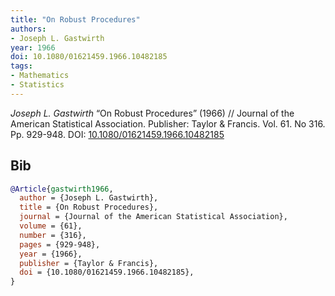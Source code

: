 ```yaml
---
title: "On Robust Procedures"
authors:
- Joseph L. Gastwirth
year: 1966
doi: 10.1080/01621459.1966.10482185
tags:
- Mathematics
- Statistics
---
```


<i>Joseph L. Gastwirth</i> <span title="">“On Robust Procedures”</span> (1966) // Journal of the American Statistical Association. Publisher: Taylor & Francis. Vol.&nbsp;61. No&nbsp;316. Pp.&nbsp;929-948. DOI:&nbsp;<a href='https://doi.org/10.1080/01621459.1966.10482185'>10.1080/01621459.1966.10482185</a>

## Bib

```bib
@Article{gastwirth1966,
  author = {Joseph L. Gastwirth},
  title = {On Robust Procedures},
  journal = {Journal of the American Statistical Association},
  volume = {61},
  number = {316},
  pages = {929-948},
  year = {1966},
  publisher = {Taylor & Francis},
  doi = {10.1080/01621459.1966.10482185},
}
```
